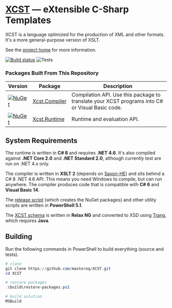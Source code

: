 ﻿[XCST] — eXtensible C-Sharp Templates
=====================================
XCST is a language optimized for the production of XML and other formats. It's a more general-purpose version of XSLT.

See the [project home][XCST] for more information.

[![Build status](https://ci.appveyor.com/api/projects/status/93bvxpo3x4bg2po8/branch/master?svg=true)](https://ci.appveyor.com/project/maxtoroq/xcst/branch/master) ![Tests](https://img.shields.io/appveyor/tests/maxtoroq/XCST/master)

### Packages Built From This Repository

Version | Package | Description
------- | ------- | -----------
[![NuGet][Xcst.Compiler-badge]][Xcst.Compiler] | [Xcst.Compiler] | Compilation API. Use this package to translate your XCST programs into C# or Visual Basic code.
[![NuGet][Xcst.Runtime-badge]][Xcst.Runtime] | [Xcst.Runtime] | Runtime and evaluation API.

System Requirements
-------------------
The runtime is written in **C# 8** and requires **.NET 4.6**. It's also compiled against  **.NET Core 2.0** and **.NET Standard 2.0**, although currently test are run on .NET 4.x only.

The compiler is written in **XSLT 2** (depends on [Saxon-HE]) and sits behind a C# 8 .NET 4.6 API. This means you need Windows to compile, but can run anywhere. The compiler produces code that is compatible with **C# 6** and **Visual Basic 14**.

The [release script](build/release.ps1) (which creates the NuGet packages) and other utility scripts are written in **PowerShell 5.1**.

The [XCST schema](schemas/xcst.rng) is written in **Relax NG** and converted to XSD using [Trang], which requires **Java**.

Building
--------
Run the following commands in PowerShell to build everything (source and tests).

```powershell
# clone
git clone https://github.com/maxtoroq/XCST.git
cd XCST

# restore packages
.\build\restore-packages.ps1

# build solution
MSBuild
```

[XCST]: https://maxtoroq.github.io/XCST/
[Xcst.Compiler]: https://www.nuget.org/packages/Xcst.Compiler
[Xcst.Runtime]: https://www.nuget.org/packages/Xcst.Runtime
[Xcst.Compiler-badge]: https://img.shields.io/nuget/v/Xcst.Compiler.svg
[Xcst.Runtime-badge]: https://img.shields.io/nuget/v/Xcst.Runtime.svg
[Saxon-HE]: http://saxon.sf.net/
[Trang]: https://github.com/relaxng/jing-trang
